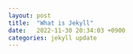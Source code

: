 ```yaml
---
layout:	post
title:	"What is Jekyll"
date:	2022-11-30 20:34:03 +0900
categories:	jekyll update
---
```

